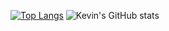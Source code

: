 [![Top Langs](https://github-readme-stats.vercel.app/api/top-langs/?username=kevinpettersson&layout=donut&&theme=github_dark_dimmed&hide=html,erlang)](https://github.com/anuraghazra/github-readme-stats)
![Kevin's GitHub stats](https://github-readme-stats.vercel.app/api?username=kevinpettersson&show_icons=true&theme=github_dark_dimmed)
